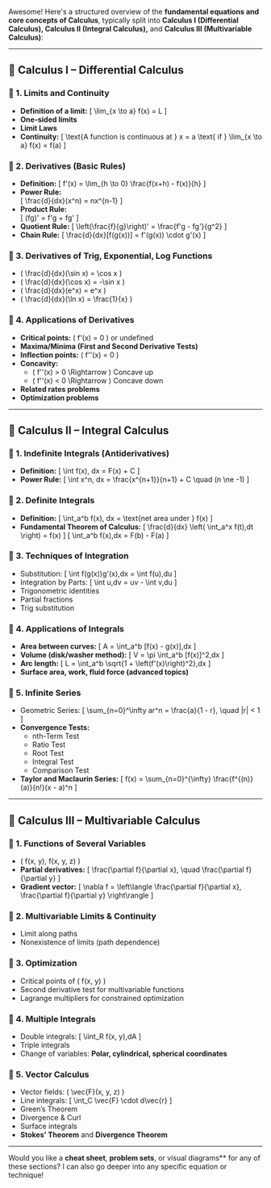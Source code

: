 Awesome! Here's a structured overview of the **fundamental equations and core concepts of Calculus**, typically split into **Calculus I (Differential Calculus), Calculus II (Integral Calculus),** and **Calculus III (Multivariable Calculus)**:

---

## 📘 **Calculus I – Differential Calculus**

### 🔹 1. Limits and Continuity
- **Definition of a limit:**
  \[
  \lim_{x \to a} f(x) = L
  \]
- **One-sided limits**  
- **Limit Laws**  
- **Continuity:**
  \[
  \text{A function is continuous at } x = a \text{ if } \lim_{x \to a} f(x) = f(a)
  \]

### 🔹 2. Derivatives (Basic Rules)
- **Definition:**
  \[
  f'(x) = \lim_{h \to 0} \frac{f(x+h) - f(x)}{h}
  \]
- **Power Rule:**  
  \[
  \frac{d}{dx}(x^n) = nx^{n-1}
  \]
- **Product Rule:**  
  \[
  (fg)' = f'g + fg'
  \]
- **Quotient Rule:**
  \[
  \left(\frac{f}{g}\right)' = \frac{f'g - fg'}{g^2}
  \]
- **Chain Rule:**
  \[
  \frac{d}{dx}[f(g(x))] = f'(g(x)) \cdot g'(x)
  \]

### 🔹 3. Derivatives of Trig, Exponential, Log Functions
- \( \frac{d}{dx}(\sin x) = \cos x \)
- \( \frac{d}{dx}(\cos x) = -\sin x \)
- \( \frac{d}{dx}(e^x) = e^x \)
- \( \frac{d}{dx}(\ln x) = \frac{1}{x} \)

### 🔹 4. Applications of Derivatives
- **Critical points:** \( f'(x) = 0 \) or undefined
- **Maxima/Minima (First and Second Derivative Tests)**
- **Inflection points:** \( f''(x) = 0 \)
- **Concavity:**
  - \( f''(x) > 0 \Rightarrow \) Concave up
  - \( f''(x) < 0 \Rightarrow \) Concave down
- **Related rates problems**
- **Optimization problems**

---

## 📗 **Calculus II – Integral Calculus**

### 🔹 1. Indefinite Integrals (Antiderivatives)
- **Definition:**
  \[
  \int f(x)\, dx = F(x) + C
  \]
- **Power Rule:**
  \[
  \int x^n\, dx = \frac{x^{n+1}}{n+1} + C \quad (n \ne -1)
  \]

### 🔹 2. Definite Integrals
- **Definition:**
  \[
  \int_a^b f(x)\, dx = \text{net area under } f(x)
  \]
- **Fundamental Theorem of Calculus:**
  \[
  \frac{d}{dx} \left( \int_a^x f(t)\,dt \right) = f(x)
  \]
  \[
  \int_a^b f(x)\,dx = F(b) - F(a)
  \]

### 🔹 3. Techniques of Integration
- Substitution:
  \[
  \int f(g(x))g'(x)\,dx = \int f(u)\,du
  \]
- Integration by Parts:
  \[
  \int u\,dv = uv - \int v\,du
  \]
- Trigonometric identities
- Partial fractions
- Trig substitution

### 🔹 4. Applications of Integrals
- **Area between curves:**
  \[
  A = \int_a^b [f(x) - g(x)]\,dx
  \]
- **Volume (disk/washer method):**
  \[
  V = \pi \int_a^b [f(x)]^2\,dx
  \]
- **Arc length:**
  \[
  L = \int_a^b \sqrt{1 + \left(f'(x)\right)^2}\,dx
  \]
- **Surface area, work, fluid force (advanced topics)**

### 🔹 5. Infinite Series
- Geometric Series:
  \[
  \sum_{n=0}^\infty ar^n = \frac{a}{1 - r}, \quad |r| < 1
  \]
- **Convergence Tests:**
  - nth-Term Test
  - Ratio Test
  - Root Test
  - Integral Test
  - Comparison Test
- **Taylor and Maclaurin Series:**
  \[
  f(x) = \sum_{n=0}^{\infty} \frac{f^{(n)}(a)}{n!}(x - a)^n
  \]

---

## 📙 **Calculus III – Multivariable Calculus**

### 🔹 1. Functions of Several Variables
- \( f(x, y), f(x, y, z) \)
- **Partial derivatives:**
  \[
  \frac{\partial f}{\partial x}, \quad \frac{\partial f}{\partial y}
  \]
- **Gradient vector:**
  \[
  \nabla f = \left\langle \frac{\partial f}{\partial x}, \frac{\partial f}{\partial y} \right\rangle
  \]

### 🔹 2. Multivariable Limits & Continuity
- Limit along paths
- Nonexistence of limits (path dependence)

### 🔹 3. Optimization
- Critical points of \( f(x, y) \)
- Second derivative test for multivariable functions
- Lagrange multipliers for constrained optimization

### 🔹 4. Multiple Integrals
- Double integrals:
  \[
  \iint_R f(x, y)\,dA
  \]
- Triple integrals
- Change of variables: **Polar, cylindrical, spherical coordinates**

### 🔹 5. Vector Calculus
- Vector fields: \( \vec{F}(x, y, z) \)
- Line integrals:
  \[
  \int_C \vec{F} \cdot d\vec{r}
  \]
- Green’s Theorem
- Divergence & Curl
- Surface integrals
- **Stokes' Theorem** and **Divergence Theorem**

---

Would you like a **cheat sheet**, **problem sets**, or visual diagrams** for any of these sections? I can also go deeper into any specific equation or technique!
